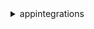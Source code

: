 <details><summary>appintegrations</summary><blockquote>

- **<details><summary>create-event-integration</summary><blockquote>**

  * --name
  * --description
  * --event-filter
  * --event-bridge-bus
  * --client-token
  * --tags
  * --cli-input-json
  * --cli-input-yaml
  * --generate-cli-skeleton


- **<details><summary>delete-event-integration</summary><blockquote>**

  * --name
  * --cli-input-json
  * --cli-input-yaml
  * --generate-cli-skeleton


- **<details><summary>get-event-integration</summary><blockquote>**

  * --name
  * --cli-input-json
  * --cli-input-yaml
  * --generate-cli-skeleton


- **<details><summary>help</summary><blockquote>**

  * 


- **<details><summary>list-event-integration-associations</summary><blockquote>**

  * --event-integration-name
  * --next-token
  * --max-results
  * --cli-input-json
  * --cli-input-yaml
  * --generate-cli-skeleton


- **<details><summary>list-event-integrations</summary><blockquote>**

  * --next-token
  * --max-results
  * --cli-input-json
  * --cli-input-yaml
  * --generate-cli-skeleton


- **<details><summary>list-tags-for-resource</summary><blockquote>**

  * --resource-arn
  * --cli-input-json
  * --cli-input-yaml
  * --generate-cli-skeleton


- **<details><summary>tag-resource</summary><blockquote>**

  * --resource-arn
  * --tags
  * --cli-input-json
  * --cli-input-yaml
  * --generate-cli-skeleton


- **<details><summary>untag-resource</summary><blockquote>**

  * --resource-arn
  * --tag-keys
  * --cli-input-json
  * --cli-input-yaml
  * --generate-cli-skeleton


- **<details><summary>update-event-integration</summary><blockquote>**

  * --name
  * --description
  * --cli-input-json
  * --cli-input-yaml
  * --generate-cli-skeleton


</blockquote></details>
</blockquote></details>
</blockquote></details>
</blockquote></details>
</blockquote></details>
</blockquote></details>
</blockquote></details>
</blockquote></details>
</blockquote></details>
</blockquote></details>
</blockquote></details>
